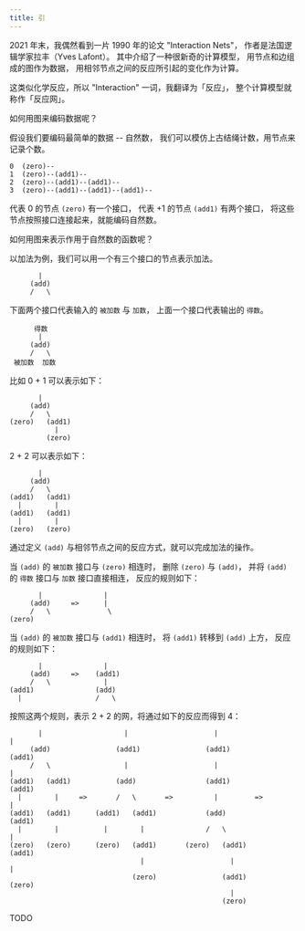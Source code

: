```yaml
---
title: 引
---
```


2021 年末，我偶然看到一片 1990 年的论文 "Interaction Nets"，
作者是法国逻辑学家拉丰（Yves Lafont）。
其中介绍了一种很新奇的计算模型，
用节点和边组成的图作为数据，
用相邻节点之间的反应所引起的变化作为计算。

这类似化学反应，所以 "Interaction" 一词，我翻译为「反应」，
整个计算模型就称作「反应网」。

如何用图来编码数据呢？

假设我们要编码最简单的数据 -- 自然数，
我们可以模仿上古结绳计数，用节点来记录个数。

```
0  (zero)--
1  (zero)--(add1)--
2  (zero)--(add1)--(add1)--
3  (zero)--(add1)--(add1)--(add1)--
```

代表 0 的节点 `(zero)` 有一个接口，
代表 +1 的节点 `(add1)` 有两个接口，
将这些节点按照接口连接起来，就能编码自然数。

如何用图来表示作用于自然数的函数呢？

以加法为例，我们可以用一个有三个接口的节点表示加法。

```
       |
     (add)
     /   \
```

下面两个接口代表输入的 `被加数` 与 `加数`，
上面一个接口代表输出的 `得数`。

```
      得数
       |
     (add)
     /   \
 被加数  加数
```

比如 0 + 1 可以表示如下：

```
       |
     (add)
     /   \
(zero)   (add1)
           |
         (zero)
```

2 + 2 可以表示如下：

```
       |
     (add)
     /   \
(add1)   (add1)
  |        |
(add1)   (add1)
  |        |
(zero)   (zero)
```

通过定义 `(add)` 与相邻节点之间的反应方式，就可以完成加法的操作。

当 `(add)` 的 `被加数` 接口与 `(zero)` 相连时，
删除 `(zero)` 与 `(add)`，
并将 `(add)` 的 `得数` 接口与 `加数` 接口直接相连，
反应的规则如下：

```
       |               |
     (add)     =>      |
     /   \              \
(zero)
```

当 `(add)` 的 `被加数` 接口与 `(add1)` 相连时，
将 `(add1)` 转移到 `(add)` 上方，
反应的规则如下：

```
       |               |
     (add)     =>    (add1)
     /   \             |
(add1)               (add)
  |                  /   \
```

按照这两个规则，表示 2 + 2 的网，将通过如下的反应而得到 4：

```
       |                    |                     |                    |
     (add)                (add1)                (add1)               (add1)
     /   \                  |                     |                    |
(add1)   (add1)           (add)                 (add1)               (add1)
  |        |     =>       /   \       =>          |         =>         |
(add1)   (add1)      (add1)   (add1)            (add)                (add1)
  |        |           |        |               /   \                  |
(zero)   (zero)      (zero)   (add1)       (zero)   (add1)           (add1)
                                |                     |                |
                              (zero)                (add1)           (zero)
                                                      |
                                                    (zero)
```

TODO
